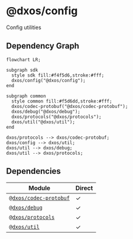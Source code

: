 # @dxos/config

Config utilities
## Dependency Graph
```mermaid
flowchart LR;

subgraph sdk
  style sdk fill:#f4f5d6,stroke:#fff;
  dxos/config("@dxos/config");
end

subgraph common
  style common fill:#f5d6dd,stroke:#fff;
  dxos/codec-protobuf("@dxos/codec-protobuf");
  dxos/debug("@dxos/debug");
  dxos/protocols("@dxos/protocols");
  dxos/util("@dxos/util");
end

dxos/protocols --> dxos/codec-protobuf;
dxos/config --> dxos/util;
dxos/util --> dxos/debug;
dxos/util --> dxos/protocols;
```
## Dependencies
| Module | Direct |
|---|---|
| [`@dxos/codec-protobuf`](../../../common/codec-protobuf/docs/README.md) | &check; |
| [`@dxos/debug`](../../../common/debug/docs/README.md) | &check; |
| [`@dxos/protocols`](../../../common/protocols/docs/README.md) | &check; |
| [`@dxos/util`](../../../common/util/docs/README.md) | &check; |
